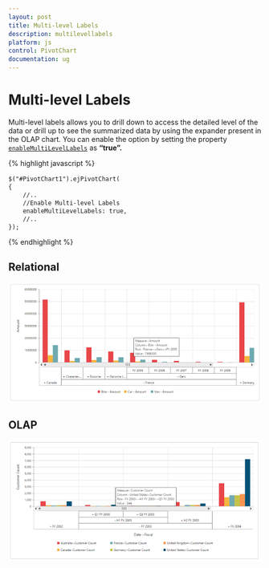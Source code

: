 ```yaml
---
layout: post
title: Multi-level Labels
description: multilevellabels
platform: js
control: PivotChart
documentation: ug
---
```


# Multi-level Labels

Multi-level labels allows you to drill down to access the detailed level of the data or drill up to see the summarized data by using the expander present in the OLAP chart. You can enable the option by setting the property [`enableMultiLevelLabels`](/api/js/ejchart#members:enablemultilevellabels) as **“true”.**

{% highlight javascript %}

    $("#PivotChart1").ejPivotChart(
    {
        //..
        //Enable Multi-level Labels
        enableMultiLevelLabels: true,
        //..
    });
{% endhighlight %}


## Relational

![](MultiLevelLabels_images/relational.png)

## OLAP

![](MultiLevelLabels_images/olap.png)

